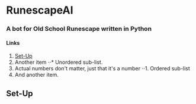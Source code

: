 # RunescapeAI
### A bot for Old School Runescape written in Python

#### Links
1. [Set-Up](https://github.com/LordChunder/RunescapeAI#Set-Up)
2. Another item
⋅⋅* Unordered sub-list. 
1. Actual numbers don't matter, just that it's a number
⋅⋅1. Ordered sub-list
4. And another item.

## Set-Up
